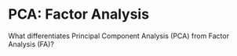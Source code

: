# PCA: Factor Analysis

What differentiates Principal Component Analysis (PCA) from Factor Analysis (FA)?
